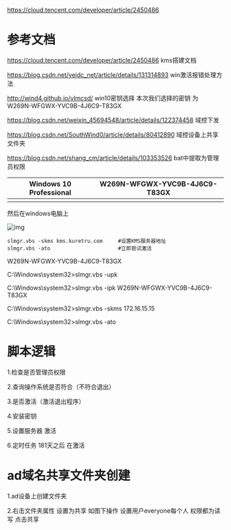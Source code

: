<https://cloud.tencent.com/developer/article/2450486>



# 参考文档

<https://cloud.tencent.com/developer/article/2450486>    kms搭建文档 

<https://blog.csdn.net/yeidc_net/article/details/131314893>  win激活报错处理方法 

<http://wind4.github.io/vlmcsd/>           win10密钥选择     本次我们选择的密钥  为  W269N-WFGWX-YVC9B-4J6C9-T83GX

<https://blog.csdn.net/weixin_45694548/article/details/122374458>  域控下发  

<https://blog.csdn.net/SouthWind0/article/details/80412890>    域控设备上共享文件夹 

<https://blog.csdn.net/shang_cm/article/details/103353526>  bat中提取为管理员权限





| Windows 10 Professional | W269N-WFGWX-YVC9B-4J6C9-T83GX |
| ----------------------- | ----------------------------- |
|                         |                               |

然后在windows电脑上 

![img](https://cdn.nlark.com/yuque/0/2025/png/35538885/1736586943804-167da555-1eac-4cf2-a218-448d3ddf97a6.png)

```
slmgr.vbs -skms kms.kuretru.com     #设置KMS服务器地址
slmgr.vbs -ato                      #立即尝试激活
```

W269N-WFGWX-YVC9B-4J6C9-T83GX

C:\Windows\system32>slmgr.vbs -upk

C:\Windows\system32>slmgr.vbs -ipk  W269N-WFGWX-YVC9B-4J6C9-T83GX

C:\Windows\system32>slmgr.vbs -skms   172.16.15.15

C:\Windows\system32>slmgr.vbs -ato  







# 脚本逻辑

1.检查是否管理员权限

2.查询操作系统是否符合（不符合退出） 

3.是否激活（激活退出程序）

4.安装密钥

5.设置服务器 激活 

6.定时任务 181天之后 在激活 





# ad域名共享文件夹创建

1.ad设备上创建文件夹

2.右击文件夹属性 设置为共享 如图下操作 设置用户everyone每个人  权限都为读写  点击共享 